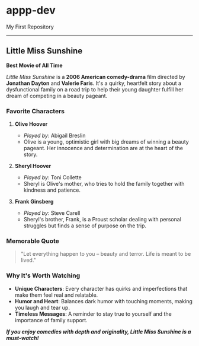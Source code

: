 # appp-dev
My First Repository

---

## Little Miss Sunshine

**Best Movie of All Time**

*Little Miss Sunshine* is a **2006 American comedy-drama** film directed by **Jonathan Dayton** and **Valerie Faris**. It's a quirky, heartfelt story about a dysfunctional family on a road trip to help their young daughter fulfill her dream of competing in a beauty pageant.

### Favorite Characters

1. **Olive Hoover**  
   - *Played by*: Abigail Breslin  
   - Olive is a young, optimistic girl with big dreams of winning a beauty pageant. Her innocence and determination are at the heart of the story.

2. **Sheryl Hoover**  
   - *Played by*: Toni Collette  
   - Sheryl is Olive's mother, who tries to hold the family together with kindness and patience.

3. **Frank Ginsberg**  
   - *Played by*: Steve Carell  
   - Sheryl's brother, Frank, is a Proust scholar dealing with personal struggles but finds a sense of purpose on the trip.

### Memorable Quote

> "Let everything happen to you – beauty and terror. Life is meant to be lived."

### Why It's Worth Watching

- **Unique Characters**: Every character has quirks and imperfections that make them feel real and relatable.
- **Humor and Heart**: Balances dark humor with touching moments, making you laugh and tear up.
- **Timeless Messages**: A reminder to stay true to yourself and the importance of family support.

**_If you enjoy comedies with depth and originality, *Little Miss Sunshine* is a must-watch!_**
